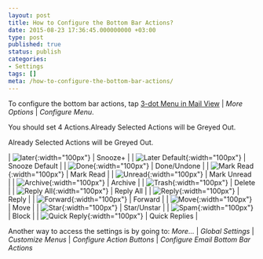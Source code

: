```yaml
---
layout: post
title: How to Configure the Bottom Bar Actions?
date: 2015-08-23 17:36:45.000000000 +03:00
type: post
published: true
status: publish
categories:
- Settings
tags: []
meta: /how-to-configure-the-bottom-bar-actions/
---
```


To configure the bottom bar actions, tap [3-dot Menu in Mail View](/3-dot-menu-options/) \| *More Options* \| *Configure Menu*.

You should set 4 Actions.Already Selected Actions will be Greyed Out.

Already Selected Actions will be Greyed Out.


| ![later](/assets/ic_action_later-.png){:width="100px"} | Snooze+ |
| ![Later Default](/assets/ic_action_later_default.png){:width="100px"} | Snooze Default |
| ![Done](/assets/ic_action_done.png){:width="100px"} | Done/Undone |
| ![Mark Read](/assets/ic_action_wear_mark_as_read.png){:width="100px"} | Mark Read |
| ![Unread](/assets/menu_item_unread.png){:width="100px"} | Mark Unread |
| ![Archive](/assets/ic_action_wear_archive.png){:width="100px"} | Archive |
| ![Trash](/assets/folder_trash.png){:width="100px"} | Delete |
| ![Reply All](/assets/ic_action_reply_all.png){:width="100px"} | Reply All |
| ![Reply](/assets/ic_action_wear_reply.png){:width="100px"} | Reply |
| ![Forward](/assets/ic_action_forward.png){:width="100px"} | Forward |
| ![Move](/assets/ic_action_move.png){:width="100px"} | Move |
| ![Star](/assets/menu_item_star.png){:width="100px"} | Star/Unstar |
| ![Spam](/assets/ic_action_spam.png){:width="100px"} | Block |
| ![Quick Reply](/assets/settings_swipe_quick_reply1.png){:width="100px"} | Quick Replies |

Another way to access the settings is by going to:
*More...* \| *Global Settings* \| *Customize Menus* \| *Configure Action Buttons* \| *Configure Email Bottom Bar Actions*